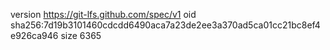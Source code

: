version https://git-lfs.github.com/spec/v1
oid sha256:7d19b3101460cdcdd6490aca7a23de2ee3a370ad5ca01cc21bc8ef4e926ca946
size 6365
